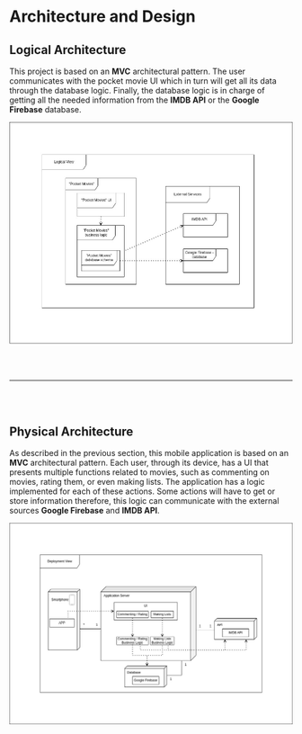 # Architecture and Design

## Logical Architecture

This project is based on an <b>MVC</b> architectural pattern. The user communicates with the pocket movie UI which in turn will get all its data through the database logic. Finally, the database logic is in charge of getting all the needed information from the <b>IMDB API</b> or the <b>Google Firebase</b> database.  

<div justify="center">
  <img src="../images/logical-arch.jpg"/>
</div>

<br><br><hr><br><br>

## Physical Architecture

As described in the previous section, this mobile application is based on an <b>MVC</b> architectural pattern. Each user, through its device, has a UI that presents multiple functions related to movies, such as commenting on movies, rating them, or even making lists. The application has a logic implemented for each of these actions. Some actions will have to get or store information therefore, this logic can communicate with the external sources <b>Google Firebase</b> and <b>IMDB API</b>.

<div justify="center">
  <img src="../images/physical-arch.jpg"/>
</div>

